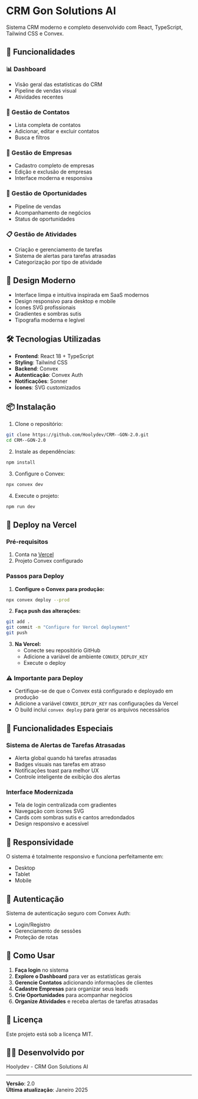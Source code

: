 # CRM Gon Solutions AI

Sistema CRM moderno e completo desenvolvido com React, TypeScript, Tailwind CSS e Convex.

## 🚀 Funcionalidades

### 📊 Dashboard
- Visão geral das estatísticas do CRM
- Pipeline de vendas visual
- Atividades recentes

### 👥 Gestão de Contatos
- Lista completa de contatos
- Adicionar, editar e excluir contatos
- Busca e filtros

### 🏢 Gestão de Empresas
- Cadastro completo de empresas
- Edição e exclusão de empresas
- Interface moderna e responsiva

### 💼 Gestão de Oportunidades
- Pipeline de vendas
- Acompanhamento de negócios
- Status de oportunidades

### 📋 Gestão de Atividades
- Criação e gerenciamento de tarefas
- Sistema de alertas para tarefas atrasadas
- Categorização por tipo de atividade

## 🎨 Design Moderno

- Interface limpa e intuitiva inspirada em SaaS modernos
- Design responsivo para desktop e mobile
- Ícones SVG profissionais
- Gradientes e sombras sutis
- Tipografia moderna e legível

## 🛠️ Tecnologias Utilizadas

- **Frontend**: React 18 + TypeScript
- **Styling**: Tailwind CSS
- **Backend**: Convex
- **Autenticação**: Convex Auth
- **Notificações**: Sonner
- **Ícones**: SVG customizados

## 📦 Instalação

1. Clone o repositório:
```bash
git clone https://github.com/Hoolydev/CRM--GON-2.0.git
cd CRM--GON-2.0
```

2. Instale as dependências:
```bash
npm install
```

3. Configure o Convex:
```bash
npx convex dev
```

4. Execute o projeto:
```bash
npm run dev
```

## 🚀 Deploy na Vercel

### Pré-requisitos
1. Conta na [Vercel](https://vercel.com)
2. Projeto Convex configurado

### Passos para Deploy

1. **Configure o Convex para produção:**
```bash
npx convex deploy --prod
```

2. **Faça push das alterações:**
```bash
git add .
git commit -m "Configure for Vercel deployment"
git push
```

3. **Na Vercel:**
   - Conecte seu repositório GitHub
   - Adicione a variável de ambiente `CONVEX_DEPLOY_KEY`
   - Execute o deploy

### ⚠️ Importante para Deploy
- Certifique-se de que o Convex está configurado e deployado em produção
- Adicione a variável `CONVEX_DEPLOY_KEY` nas configurações da Vercel
- O build inclui `convex deploy` para gerar os arquivos necessários

## 🚀 Funcionalidades Especiais

### Sistema de Alertas de Tarefas Atrasadas
- Alerta global quando há tarefas atrasadas
- Badges visuais nas tarefas em atraso
- Notificações toast para melhor UX
- Controle inteligente de exibição dos alertas

### Interface Modernizada
- Tela de login centralizada com gradientes
- Navegação com ícones SVG
- Cards com sombras sutis e cantos arredondados
- Design responsivo e acessível

## 📱 Responsividade

O sistema é totalmente responsivo e funciona perfeitamente em:
- Desktop
- Tablet
- Mobile

## 🔐 Autenticação

Sistema de autenticação seguro com Convex Auth:
- Login/Registro
- Gerenciamento de sessões
- Proteção de rotas

## 🎯 Como Usar

1. **Faça login** no sistema
2. **Explore o Dashboard** para ver as estatísticas gerais
3. **Gerencie Contatos** adicionando informações de clientes
4. **Cadastre Empresas** para organizar seus leads
5. **Crie Oportunidades** para acompanhar negócios
6. **Organize Atividades** e receba alertas de tarefas atrasadas

## 📄 Licença

Este projeto está sob a licença MIT.

## 👨‍💻 Desenvolvido por

Hoolydev - CRM Gon Solutions AI

---

**Versão**: 2.0  
**Última atualização**: Janeiro 2025